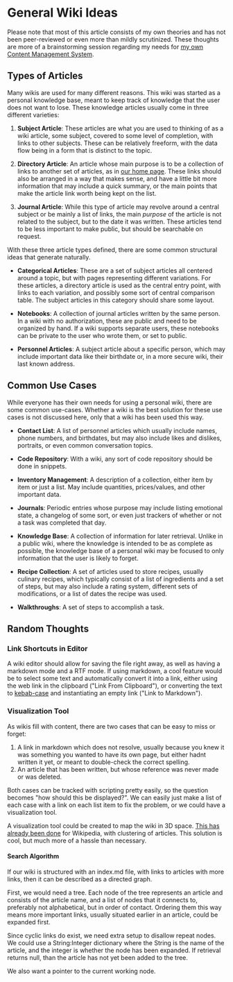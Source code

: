# General Wiki Ideas

Please note that most of this article consists of my own theories and has not been peer-reviewed or even more than mildly scrutinized. These thoughts are more of a brainstorming session regarding my needs for [my own Content Management System](project_wiki.md).

## Types of Articles

Many wikis are used for many different reasons. This wiki was started as a personal knowledge base, meant to keep track of knowledge that the user does not want to lose. These knowledge articles usually come in three different varieties: 

1. **Subject Article**: These articles are what you are used to thinking of as a wiki article, some subject, covered to some level of completion, with links to other subjects. These can be relatively freeform, with the data flow being in a form that is distinct to the topic.

2. **Directory Article**: An article whose main purpose is to be a collection of links to another set of articles, as in [our home page](index.md). These links should also be arranged in a way that makes sense, and have a little bit more information that may include a quick summary, or the main points that make the article link worth being kept on the list.

3. **Journal Article**: While this type of article may revolve around a central subject or be mainly a list of links, the main *purpose* of the article is not related to the subject, but to the date it was written. These articles tend to be less important to make public, but should be searchable on request. 
 
With these three article types defined, there are some common structural ideas that generate naturally. 

- **Categorical Articles**: These are a set of  subject articles all centered around a topic, but with pages representing different variations. For these articles, a directory article is used as the central entry point, with links to each variation, and possibly some sort of central comparison table. The subject articles in this category should share some layout.

- **Notebooks**: A collection of journal articles written by the same person. In a wiki with no authorization, these are public and need to be organized by hand. If a wiki supports separate users, these notebooks can be private to the user who wrote them, or set to public. 

- **Personnel Articles**: A subject article about a specific person, which may include important data like their birthdate or, in a more secure wiki, their last known address. 

## Common Use Cases

While everyone has their own needs for using a personal wiki, there are some common use-cases. Whether a wiki is the best solution for these use cases is not discussed here, only that a wiki has been used this way. 

- **Contact List**: A list of personnel articles which usually include names, phone numbers, and birthdates, but may also include likes and dislikes, portraits, or even common conversation topics.

- **Code Repository**: With a wiki, any sort of code repository should be done in snippets. 

- **Inventory Management**: A description of a collection, either item by item or just a list. May include quantities, prices/values, and other important data. 

- **Journals**: Periodic entries whose purpose may include listing emotional state, a changelog of some sort, or even just trackers of whether or not a task was completed that day. 

- **Knowledge Base**: A collection of information for later retrieval. Unlike in a public wiki, where the knowledge is intended to be as complete as possible, the knowledge base of a personal wiki may be focused to only information that the user is likely to forget. 

- **Recipe Collection**: A set of articles used to store recipes, usually culinary recipes, which typically consist of a list of ingredients and a set of steps, but may also include a rating system, different sets of modifications, or a list of dates the recipe was used.

- **Walkthroughs**: A set of steps to accomplish a task. 

## Random Thoughts

### Link Shortcuts in Editor

A wiki editor should allow for saving the file right away, as well as having a markdown mode and a RTF mode. If using markdown, a cool feature would be to select some text and automatically convert it into a link, either using the web link in the clipboard ("Link From Clipboard"), or converting the text to [kebab-case](formattingcode.md) and instantiating an empty link ("Link to Markdown"). 

### Visualization Tool

As wikis fill with content, there are two cases that can be easy to miss or forget:

1. A link in markdown which does not resolve, usually because you knew it was something you wanted to have its own page, but either hadnt written it yet, or meant to double-check the correct spelling.
2. An article that has been written, but whose reference was never made or was deleted.

Both cases can be tracked with scripting pretty easily, so the question becomes "how should this be displayed?". We can easily just make a list of each case with a link on each list item to fix the problem, or we could have a visualization tool.

A visualization tool could be created to map the wiki in 3D space. [This has already been done](https://www.wikiverse.io/) for Wikipedia, with clustering of articles. This solution is cool, but much more of a hassle than necessary. 

#### Search Algorithm

If our wiki is structured with an index.md file, with links to articles with more links, then it can be described as a directed graph. 

First, we would need a tree. Each node of the tree represents an article and consists of the article name, and a list of nodes that it connects to, preferably  not alphabetical, but in order of contact. Ordering them this way means more important links, usually situated earlier in an article, could be expanded first.

Since cyclic links do exist, we need extra setup to disallow repeat nodes. We could use a String:Integer dictionary where the String is the name of the article, and the integer is whether the node has been expanded. If retrieval returns null, than the article has not yet been added to the tree. 

We also want a pointer to the current working node.

